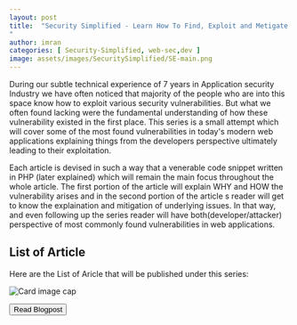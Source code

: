 ```yaml
---
layout: post
title:  "Security Simplified - Learn How To Find, Exploit and Metigate Web Vulnerabilites.
"
author: imran
categories: [ Security-Simplified, web-sec,dev ]
image: assets/images/SecuritySimplified/SE-main.png
---
```







During our  subtle technical experience of 7 years in Application security Industry we have often noticed that majority of the people who are into this space know how to exploit various security vulnerabilities. But what we often found lacking were the fundamental understanding of how these vulnerability existed in the first place. This series is a small attempt which will cover some of the most found vulnerabilities in today's modern web applications explaining things from the developers perspective ultimately leading to their exploitation. 

Each article is devised in such a way that  a venerable code snippet written in PHP (later explained) which will remain the main focus throughout the whole article. The first portion of the article will explain WHY and HOW  the vulnerability arises and in the second portion of the article s reader  will get to know  the explaination and mitigation of underlying issues. In that way, and even following up the series reader will have both(developer/attacker) perspective of most commonly found  vulnerabilities in web applications.

## List of Article

Here are the List of Aricle that will be published under this series:

<div class="container">
  <div class="row">
    
<div class="card" style="width: 18rem;">
  <img class="card-img-top" src="/blog/assets/images/SecuritySimplified/SE-Cards/1.png" alt="Card image cap">
  <div class="card-body">
       <p class="card-text"><a href="https://snapsec.co/blog/Security-Explained-Reflected-xss/"><button type="button" class="btn btn-info">Read Blogpost</button>
</a></p>

  </div>
</div>


    
  </div>
  </div>
